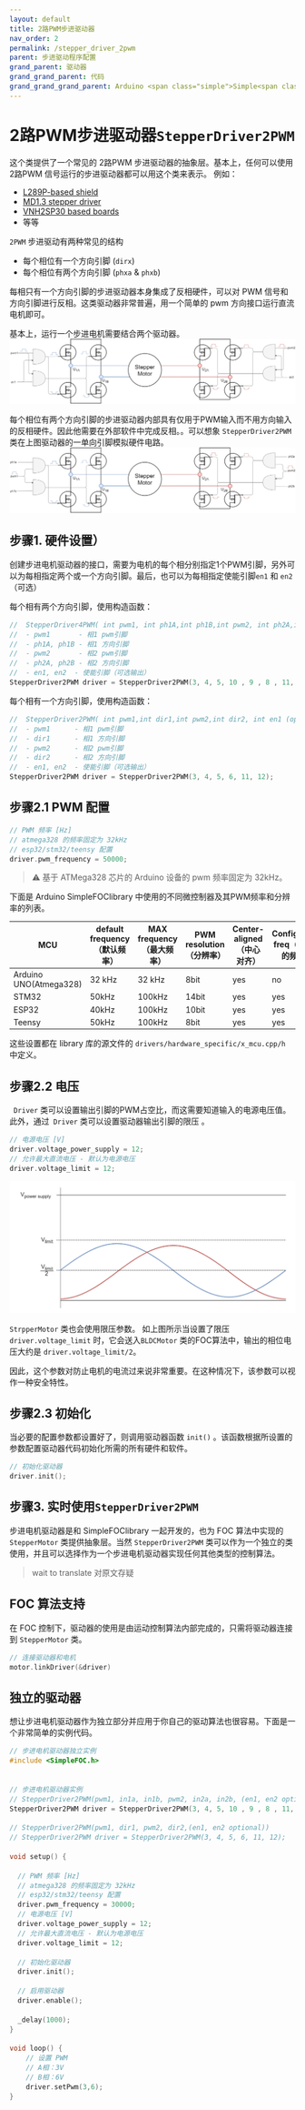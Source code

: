 ```yaml
---
layout: default
title: 2路PWM步进驱动器
nav_order: 2
permalink: /stepper_driver_2pwm
parent: 步进驱动程序配置
grand_parent: 驱动器
grand_grand_parent: 代码
grand_grand_grand_parent: Arduino <span class="simple">Simple<span class="foc">FOC</span>library</span>
---
```


# 2路PWM步进驱动器`StepperDriver2PWM`

这个类提供了一个常见的 2路PWM 步进驱动器的抽象层。基本上，任何可以使用2路PWM 信号运行的步进驱动器都可以用这个类来表示。
例如：

- [L289P-based shield](https://github.com/Luen/Arduino-Motor-Shield-29250)
- [MD1.3 stepper driver](https://wiki.dfrobot.com/MD1.3_2A_Dual_Motor_Controller_SKU_DRI0002)
- [VNH2SP30 based boards](https://www.ebay.com/itm/Dual-VNH2SP30-Stepper-Motor-Driver-Module-30A-Monster-Moto-Shield-Replace-L298N/401089386943?hash=item5d62ca59bf:g:NA8AAOSw44BYEvxS)
- 等等

 `2PWM` 步进驱动有两种常见的结构
- 每个相位有一个方向引脚 (`dirx`)
- 每个相位有两个方向引脚 (`phxa` & `phxb`)

每相只有一个方向引脚的步进驱动器本身集成了反相硬件，可以对 PWM 信号和方向引脚进行反相。这类驱动器非常普遍，用一个简单的 pwm 方向接口运行直流电机即可。

基本上，运行一个步进电机需要结合两个驱动器。
<img src="extras/Images/stepper_2pwm_one_dir.png" class="width100">

每个相位有两个方向引脚的步进驱动器内部具有仅用于PWM输入而不用方向输入的反相硬件。因此他需要在外部软件中完成反相。。可以想象 `StepperDriver2PWM` 类在上图驱动器的一单向引脚模拟硬件电路。  
<img src="extras/Images/stepper_2pwm_two_dir.png" class="width100">

## 步骤1. 硬件设置）
创建步进电机驱动器的接口，需要为电机的每个相分别指定1个PWM引脚，另外可以为每相指定两个或一个方向引脚。最后，也可以为每相指定使能引脚`en1` 和 `en2` （可选）


每个相有两个方向引脚，使用构造函数：
```cpp
//  StepperDriver4PWM( int pwm1, int ph1A,int ph1B,int pwm2, int ph2A,int ph2B, int en1 (optional), int en2 (optional))
//  - pwm1       - 相1 pwm引脚
//  - ph1A, ph1B - 相1 方向引脚
//  - pwm2       - 相2 pwm引脚
//  - ph2A, ph2B - 相2 方向引脚
//  - en1, en2  - 使能引脚（可选输出）
StepperDriver2PWM driver = StepperDriver2PWM(3, 4, 5, 10 , 9 , 8 , 11, 12);
```
每个相有一个方向引脚，使用构造函数：
```cpp
//  StepperDriver2PWM( int pwm1,int dir1,int pwm2,int dir2, int en1 (optional), int en2 (optional))
//  - pwm1      - 相1 pwm引脚
//  - dir1      - 相1 方向引脚
//  - pwm2      - 相2 pwm引脚
//  - dir2      - 相2 方向引脚
//  - en1, en2  - 使能引脚（可选输出）
StepperDriver2PWM driver = StepperDriver2PWM(3, 4, 5, 6, 11, 12);
```

## 步骤2.1 PWM 配置
```cpp
// PWM 频率 [Hz]
// atmega328 的频率固定为 32kHz
// esp32/stm32/teensy 配置
driver.pwm_frequency = 50000;
```
<blockquote class="warning">
⚠️ 基于 ATMega328 芯片的 Arduino  设备的 pwm 频率固定为 32kHz。
</blockquote>


下面是  Arduino <span class="simple">Simple<span class="foc">FOC</span>library</span> 中使用的不同微控制器及其PWM频率和分辨率的列表。

MCU | default frequency（默认频率） | MAX frequency（最大频率） | PWM resolution（分辨率） | Center-aligned（中心对齐） | Configurable freq（可配置的频率） 
--- | --- | --- | --- | --- | --- 
Arduino UNO(Atmega328) | 32 kHz | 32 kHz | 8bit | yes | no
STM32 | 50kHz | 100kHz | 14bit | yes | yes
ESP32 | 40kHz | 100kHz | 10bit | yes | yes
Teensy | 50kHz | 100kHz | 8bit | yes | yes

这些设置都在 library 库的源文件的 `drivers/hardware_specific/x_mcu.cpp/h` 中定义。


## 步骤2.2 电压
` Driver` 类可以设置输出引脚的PWM占空比，而这需要知道输入的电源电压值。此外，通过` Driver` 类可以设置驱动器输出引脚的限压 。

```cpp
// 电源电压 [V]
driver.voltage_power_supply = 12;
// 允许最大直流电压 - 默认为电源电压
driver.voltage_limit = 12;
```

<img src="extras/Images/stepper_limits.png" class="width60">

 `StrpperMotor` 类也会使用限压参数。 如上图所示当设置了限压 `driver.voltage_limit` 时，它会送入`BLDCMotor` 类的FOC算法中，输出的相位电压大约是  `driver.voltage_limit/2`。

因此，这个参数对防止电机的电流过来说非常重要。在这种情况下，该参数可以视作一种安全特性。

## 步骤2.3 初始化
当必要的配置参数都设置好了，则调用驱动器函数 `init()` 。该函数根据所设置的参数配置驱动器代码初始化所需的所有硬件和软件。
```cpp
// 初始化驱动器
driver.init();
```

## 步骤3. 实时使用`StepperDriver2PWM`

步进电机驱动器是和 SimpleFOClibrary 一起开发的，也为 FOC 算法中实现的  `StepperMotor`  类提供抽象层。当然 `StepperDriver2PWM` 类可以作为一个独立的类使用，并且可以选择作为一个步进电机驱动器实现任何其他类型的控制算法。

> wait to translate 对原文存疑

## FOC 算法支持
在 FOC 控制下，驱动器的使用是由运动控制算法内部完成的，只需将驱动器连接到  `StepperMotor` 类。

```cpp
// 连接驱动器和电机
motor.linkDriver(&driver)
```

## 独立的驱动器
想让步进电机驱动器作为独立部分并应用于你自己的驱动算法也很容易。下面是一个非常简单的实例代码。
```cpp
// 步进电机驱动器独立实例
#include <SimpleFOC.h>


// 步进电机驱动器实例
// StepperDriver2PWM(pwm1, in1a, in1b, pwm2, in2a, in2b, (en1, en2 optional))
StepperDriver2PWM driver = StepperDriver2PWM(3, 4, 5, 10 , 9 , 8 , 11, 12);

// StepperDriver2PWM(pwm1, dir1, pwm2, dir2,(en1, en2 optional))
// StepperDriver2PWM driver = StepperDriver2PWM(3, 4, 5, 6, 11, 12);

void setup() {
  
  // PWM 频率 [Hz]
  // atmega328 的频率固定为 32kHz
  // esp32/stm32/teensy 配置
  driver.pwm_frequency = 30000;
  // 电源电压 [V]
  driver.voltage_power_supply = 12;
  // 允许最大直流电压 - 默认为电源电压
  driver.voltage_limit = 12;
  
  // 初始化驱动器
  driver.init();

  // 启用驱动器
  driver.enable();

  _delay(1000);
}

void loop() {
    // 设置 PWM
    // A相：3V
    // B相：6V
    driver.setPwm(3,6);
}
```